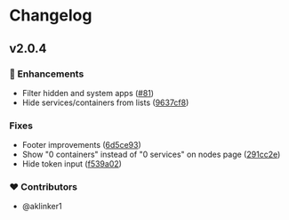 # Changelog

## v2.0.4

### 🚀 Enhancements

- Filter hidden and system apps ([#81](https://github.com/aklinker1/miasma/pull/81))
- Hide services/containers from lists ([9637cf8](https://github.com/aklinker1/miasma/commit/9637cf8))

### Fixes

- Footer improvements ([6d5ce93](https://github.com/aklinker1/miasma/commit/6d5ce93))
- Show "0 containers" instead of "0 services" on nodes page ([291cc2e](https://github.com/aklinker1/miasma/commit/291cc2e))
- Hide token input ([f539a02](https://github.com/aklinker1/miasma/commit/f539a02))

### ❤️ Contributors

- @aklinker1

